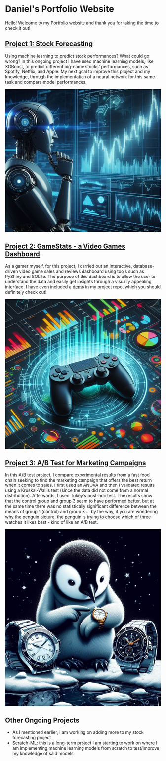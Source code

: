 # Daniel's Portfolio Website

Hello! Welcome to my Portfolio website and thank you for taking the time to check it out!

## [Project 1: Stock Forecasting](https://github.com/dani-dr06/Stock-forecast)
Using machine learning to predict stock performances? What could go wrong? In this ongoing project I have used machine learning models, like XGBoost, to predict different big-name stocks' performances, such as Spotify, Netflix, and Apple. My next goal to improve this project and my knowledge, through the implementation of a neural network for this same task and compare model performances.

![](/images/stock.png)

## [Project 2: GameStats - a Video Games Dashboard](https://github.com/dani-dr06/VG-dashboard)
As a gamer myself, for this project, I carried out an interactive, database-driven video game sales and reviews dashboard using tools such as PyShiny and SQLite. The purpose of this dashboard is to allow the user to understand the data and easily get insights through a visually appealing interface. I have even included a [demo](https://github.com/dani-dr06/VG-dashboard#demo) in my project repo, which you should definitely check out!

![](/images/vgames.png)

## [Project 3: A/B Test for Marketing Campaigns](https://github.com/dani-dr06/ABtesting)
In this A/B test project, I compare experimental results from a fast food chain seeking to find the marketing campaign that offers the best return when it comes to sales. I first used an ANOVA and then I validated results using a Kruskal-Wallis test (since the data did not come from a normal distribution). Afterwards, I used Tukey's post-hoc test. The results show that the control group and group 3 seem to have performed better, but at the same time there was no statistically significant difference between the means of group 1 (control) and group 3 ... by the way, if you are wondering why the penguin picture, the penguin is trying to choose which of three watches it likes best - kind of like an A/B test.


![](/images/ab.png)

## Other Ongoing Projects
- As I mentioned earlier, I am working on adding more to my stock forecasting project
- [Scratch-ML](https://github.com/dani-dr06/Scratch-ML): this is a long-term project I am starting to work on where I am implementing machine learning models from scratch to test/improve my knowledge of said models
